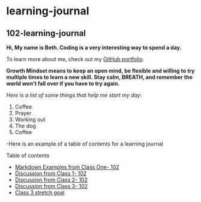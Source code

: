 # learning-journal

## 102-learning-journal

**Hi, My name is Beth. Coding is a very interesting way to spend a day.** 



   To learn more about me, check out my [GitHub portfolio](/https://github.com/bethorth3).
   
   
**Growth Mindset means to keep an open mind, be flexible and willing to try multiple times to learn a new skill. Stay calm, BREATH, and remember the world won't fall over if you have to try again.**

 *Here is a list of some things that help me start my day:*
  1. Coffee
  2. Prayer
  3. Working out
  4. The dog
  5. Coffee
  
  

-Here is an example of a table of contents for a learning journal


Table of contents
- [Markdown Examples from Class One- 102](markdown-examples.md)
- [Discussion from Class 1- 102](Discussion.md)
- [Discussion from Class 2- 102](Discussion2.md)
- [Discussion from Class 3- 102](Discussion3.md)
- [Class 3 stretch goal](Discussion3thoughts.md)